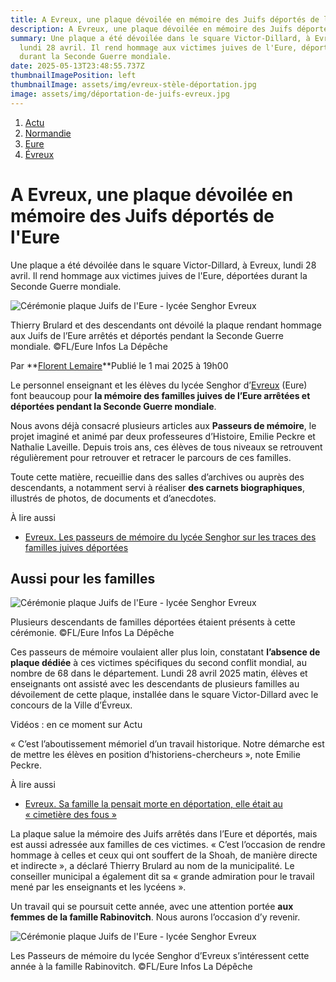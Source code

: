 ```yaml
---
title: A Evreux, une plaque dévoilée en mémoire des Juifs déportés de l'Eure
description: A Evreux, une plaque dévoilée en mémoire des Juifs déportés de l'Eure
summary: Une plaque a été dévoilée dans le square Victor-Dillard, à Evreux,
  lundi 28 avril. Il rend hommage aux victimes juives de l'Eure, déportées
  durant la Seconde Guerre mondiale.
date: 2025-05-13T23:48:55.737Z
thumbnailImagePosition: left
thumbnailImage: assets/img/evreux-stèle-déportation.jpg
image: assets/img/déportation-de-juifs-evreux.jpg
---
```

<!--StartFragment-->

1. [Actu](https://actu.fr/)
2. [Normandie](https://actu.fr/normandie/)
3. [Eure](https://actu.fr/normandie/eure_27)
4. [Évreux](https://actu.fr/normandie/evreux_27229)

# A Evreux, une plaque dévoilée en mémoire des Juifs déportés de l'Eure

Une plaque a été dévoilée dans le square Victor-Dillard, à Evreux, lundi 28 avril. Il rend hommage aux victimes juives de l'Eure, déportées durant la Seconde Guerre mondiale.

![Cérémonie plaque Juifs de l'Eure - lycée Senghor Evreux](https://static.actu.fr/uploads/2025/05/c96f8c67a0186fd6f8c67a018c17f8v-960x640.jpg)

Thierry Brulard et des descendants ont dévoilé la plaque rendant hommage aux Juifs de l’Eure arrêtés et déportés pendant la Seconde Guerre mondiale. ©FL/Eure Infos La Dépêche

Par **[Florent Lemaire](https://actu.fr/auteur/florent-lemaire "Consulter tous les articles de Florent Lemaire")**Publié le 1 mai 2025 à 19h00

Le personnel enseignant et les élèves du lycée Senghor d’[Evreux](https://actu.fr/?s=evreux) (Eure) font beaucoup pour **la mémoire des familles juives de l’Eure arrêtées et déportées pendant la Seconde Guerre mondiale**.

Nous avons déjà consacré plusieurs articles aux **Passeurs de mémoire**, le projet imaginé et animé par deux professeures d’Histoire, Emilie Peckre et Nathalie Laveille. Depuis trois ans, ces élèves de tous niveaux se retrouvent régulièrement pour retrouver et retracer le parcours de ces familles.

Toute cette matière, recueillie dans des salles d’archives ou auprès des descendants, a notamment servi à réaliser **des carnets biographiques**, illustrés de photos, de documents et d’anecdotes.

À lire aussi

* [Evreux. Les passeurs de mémoire du lycée Senghor sur les traces des familles juives déportées](https://actu.fr/normandie/evreux_27229/evreux-les-passeurs-de-memoire-du-lycee-senghor-sur-les-traces-des-familles-juives-deportees_60791522.html)

## Aussi pour les familles

![Cérémonie plaque Juifs de l'Eure - lycée Senghor Evreux](https://static.actu.fr/uploads/2025/05/d9ec096c43186fdec096c4318d1fc0v-960x640.jpg)

Plusieurs descendants de familles déportées étaient présents à cette cérémonie. ©FL/Eure Infos La Dépêche

Ces passeurs de mémoire voulaient aller plus loin, constatant **l’absence de plaque dédiée** à ces victimes spécifiques du second conflit mondial, au nombre de 68 dans le département. Lundi 28 avril 2025 matin, élèves et enseignants ont assisté avec les descendants de plusieurs familles au dévoilement de cette plaque, installée dans le square Victor-Dillard avec le concours de la Ville d’Évreux.

Vidéos : en ce moment sur Actu

« C’est l’aboutissement mémoriel d’un travail historique. Notre démarche est de mettre les élèves en position d’historiens-chercheurs », note Emilie Peckre.

À lire aussi

* [Evreux. Sa famille la pensait morte en déportation, elle était au « cimetière des fous »](https://actu.fr/normandie/evreux_27229/evreux-sa-famille-la-pensait-morte-en-deportation-elle-etait-au-cimetiere-des-fous_60357366.html)

La plaque salue la mémoire des Juifs arrêtés dans l’Eure et déportés, mais est aussi adressée aux familles de ces victimes. « C’est l’occasion de rendre hommage à celles et ceux qui ont souffert de la Shoah, de manière directe et indirecte », a déclaré Thierry Brulard au nom de la municipalité. Le conseiller municipal a également dit sa « grande admiration pour le travail mené par les enseignants et les lycéens ».

Un travail qui se poursuit cette année, avec une attention portée **aux femmes de la famille Rabinovitch**. Nous aurons l’occasion d’y revenir.

![Cérémonie plaque Juifs de l'Eure - lycée Senghor Evreux](https://static.actu.fr/uploads/2025/05/d72c196c431861c2c196c4318703c1v-960x640.jpg)

Les Passeurs de mémoire du lycée Senghor d’Evreux s’intéressent cette année à la famille Rabinovitch. ©FL/Eure Infos La Dépêche

<!--EndFragment-->